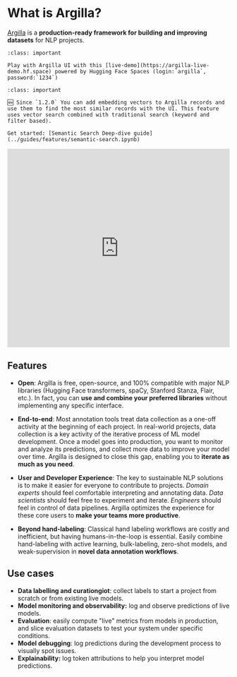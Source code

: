 # What is Argilla?

[Argilla](https://argilla.io) is a **production-ready framework for building and improving datasets** for NLP projects.

```{admonition} Hugging Face Spaces Live Demo 🆕
:class: important

Play with Argilla UI with this [live-demo](https://argilla-live-demo.hf.space) powered by Hugging Face Spaces (login:`argilla`, password:`1234`)

```

```{admonition} Semantic Search data labelling 🆕
:class: important

🆕 Since `1.2.0` You can add embedding vectors to Argilla records and use them to find the most similar records with the UI. This feature uses vector search combined with traditional search (keyword and filter based).

Get started: [Semantic Search Deep-dive guide](../guides/features/semantic-search.ipynb)

```

<iframe width="100%" height="450" src="https://www.youtube.com/embed/jP3anvp7Rto" title="YouTube video player" frameborder="0" allow="accelerometer; autoplay; clipboard-write; encrypted-media; gyroscope; picture-in-picture" allowfullscreen></iframe>

## Features

- **Open**: Argilla is free, open-source, and 100% compatible with major NLP libraries (Hugging Face transformers, spaCy, Stanford Stanza, Flair, etc.). In fact, you can **use and combine your preferred libraries** without implementing any specific interface.

- **End-to-end**: Most annotation tools treat data collection as a one-off activity at the beginning of each project. In real-world projects, data collection is a key activity of the iterative process of ML model development. Once a model goes into production, you want to monitor and analyze its predictions, and collect more data to improve your model over time. Argilla is designed to close this gap, enabling you to **iterate as much as you need**.

- **User and Developer Experience**: The key to sustainable NLP solutions is to make it easier for everyone to contribute to projects. *Domain experts* should feel comfortable interpreting and annotating data. *Data scientists* should feel free to experiment and iterate. *Engineers* should feel in control of data pipelines. Argilla optimizes the experience for these core users to **make your teams more productive**.

- **Beyond hand-labeling**: Classical hand labeling workflows are costly and inefficient, but having humans-in-the-loop is essential. Easily combine hand-labeling with active learning, bulk-labeling, zero-shot models, and weak-supervision in **novel data annotation workflows**.

## Use cases

* **Data labelling and curationgiot**: collect labels to start a project from scratch or from existing live models.
* **Model monitoring and observability:** log and observe predictions of live models.
* **Evaluation**: easily compute "live" metrics from models in production, and slice evaluation datasets to test your system under specific conditions.
* **Model debugging**: log predictions during the development process to visually spot issues.
* **Explainability:** log token attributions to help you interpret model predictions.

```{include} /_common/next_steps.md
```
